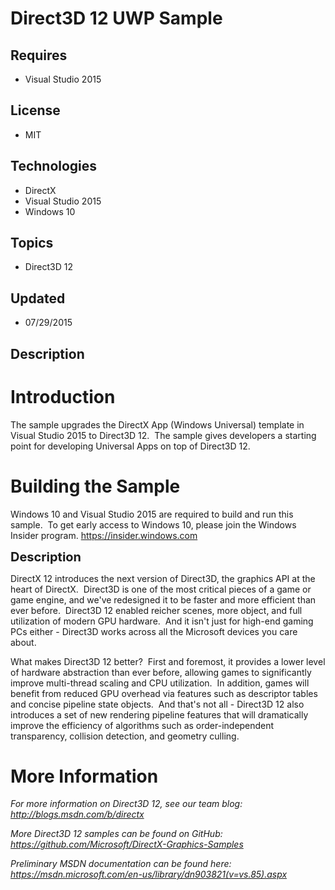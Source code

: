 # Direct3D 12 UWP Sample
## Requires
- Visual Studio 2015
## License
- MIT
## Technologies
- DirectX
- Visual Studio 2015
- Windows 10
## Topics
- Direct3D 12
## Updated
- 07/29/2015
## Description

<h1>Introduction</h1>
<p>The sample upgrades the DirectX App (Windows Universal) template in Visual Studio 2015 to Direct3D 12.&nbsp; The sample gives developers a starting point for developing Universal Apps on top of Direct3D 12.</p>
<h1><span>Building the Sample</span></h1>
<p>Windows 10 and Visual Studio 2015 are required to build and run this sample.&nbsp; To get early access to Windows 10, please join the Windows Insider program.
<a href="https://insider.windows.com">https://insider.windows.com</a></p>
<p><span style="font-size:20px; font-weight:bold">Description</span></p>
<p>DirectX 12 introduces the next version of Direct3D, the graphics API at the heart of DirectX.&nbsp; Direct3D is one of the most critical pieces of a game or game engine, and we've redesigned it to be faster and more efficient than ever before.&nbsp; Direct3D
 12 enabled reicher scenes, more object, and full utilization of modern GPU hardware.&nbsp; And it isn't just for high-end gaming PCs either - Direct3D works across all the Microsoft devices you care about.</p>
<p>What makes Direct3D 12 better?&nbsp; First and foremost, it provides a lower level of hardware abstraction than ever before, allowing games to significantly improve multi-thread scaling and CPU utilization.&nbsp; In addition, games will benefit from reduced
 GPU overhead via features such as descriptor tables and concise pipeline state objects.&nbsp; And that's not all - Direct3D 12 also introduces a set of new rendering pipeline features that will dramatically improve the efficiency of algorithms such as order-independent
 transparency, collision detection, and geometry culling.</p>
<h1>More Information</h1>
<p><em>For more information on Direct3D 12, see our team blog: <a href="http://blogs.msdn.com/b/directx">
http://blogs.msdn.com/b/directx</a></em></p>
<p><em>More Direct3D 12 samples can be found on GitHub: <a href="https://github.com/Microsoft/DirectX-Graphics-Samples">
https://github.com/Microsoft/DirectX-Graphics-Samples</a></em></p>
<p><em>Preliminary MSDN documentation can be found here: <a href="https://msdn.microsoft.com/en-us/library/dn903821(v=vs.85).aspx">
https://msdn.microsoft.com/en-us/library/dn903821(v=vs.85).aspx</a>&nbsp;</em><em><br>
</em></p>
<p><em><br>
</em></p>
